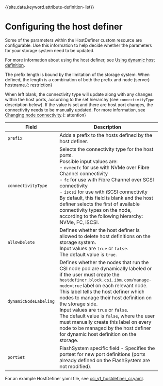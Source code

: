 
{{site.data.keyword.attribute-definition-list}}

# Configuring the host definer

Some of the parameters within the HostDefiner custom resource are configurable. Use this information to help decide whether the parameters for your storage system need to be updated.

For more information about using the host definer, see [Using dynamic host definition](../using/using_hostdefinition.md).

The prefix length is bound by the limitation of the storage system. When defined, the length is a combination of both the prefix and node (server) hostname.{: restriction}

When left blank, the connectivity type will update along with any changes within the host ports, according to the set hierarchy (see `connectivityType` description below). If the value is set and there are host port changes, the connectivity needs to be manually updated. For more information, see [Changing node connectivity](../using/changing_node_connectivity.md).{: attention}

|Field|Description|
|---------|--------|
|`prefix`|Adds a prefix to the hosts defined by the host definer.|
|`connectivityType`|Selects the connectivity type for the host ports.<br>Possible input values are:<br>- `nvmeofc` for use with NVMe over Fibre Channel connectivity<br>- `fc` for use with Fibre Channel over SCSI connectivity<br>- `iscsi` for use with iSCSI connectivity<br>By default, this field is blank and the host definer selects the first of available connectivity types on the node, according to the following hierarchy: NVMe, FC, iSCSI.|
|`allowDelete`|Defines whether the host definer is allowed to delete host definitions on the storage system.<br>Input values are `true` or `false`.<br>The default value is `true`.|
|`dynamicNodeLabeling`|Defines whether the nodes that run the CSI node pod are dynamically labeled or if the user must create the `hostdefiner.block.csi.ibm.com/manage-node=true` label on each relevant node. This label tells the host definer which nodes to manage their host definition on the storage side.<br>Input values are `true` or `false`.<br>The default value is `false`, where the user must manually create this label on every node to be managed by the host definer for dynamic host definition on the storage.|
|`portSet`|FlashSystem specific field - Specifies the portset for new port definitions (ports already defined on the FlashSystem are not modified).|

For an example HostDefiner yaml file, see [csi_v1_hostdefiner_cr.yaml](https://raw.githubusercontent.com/IBM/ibm-block-csi-operator/v1.12.1/config/samples/csi_v1_hostdefiner_cr.yaml).
